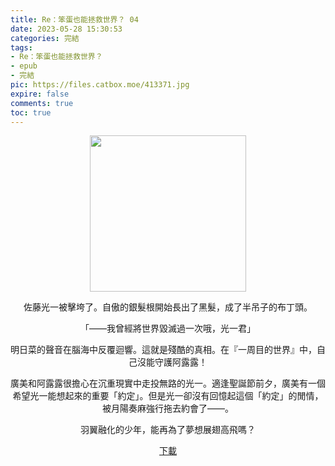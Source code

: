 ```yaml
---
title: Re：笨蛋也能拯救世界？ 04
date: 2023-05-28 15:30:53
categories: 完結
tags:
- Re：笨蛋也能拯救世界？
- epub
- 完結
pic: https://files.catbox.moe/413371.jpg
expire: false
comments: true
toc: true
---
```


<div style="text-align:center" class="kratos-post-content">

<img width="250px" src="https://files.catbox.moe/413371.jpg">

<p>
佐藤光一被擊垮了。自傲的銀髮根開始長出了黑髮，成了半吊子的布丁頭。

「——我曾經將世界毀滅過一次哦，光一君」

明日菜的聲音在腦海中反覆迴響。這就是殘酷的真相。在『一周目的世界』中，自己沒能守護阿露露！

廣美和阿露露很擔心在沉重現實中走投無路的光一。適逢聖誕節前夕，廣美有一個希望光一能想起來的重要「約定」。但是光一卻沒有回憶起這個「約定」的閒情，被月陽奏麻強行拖去約會了——。

羽翼融化的少年，能再為了夢想展翅高飛嗎？
</p>

<p>
<a href="https://epubdatabase.azurewebsites.net/EBOOKS/EPUB/完結/Re：笨蛋也能拯救世界？/Re：笨蛋能拯救世界嗎 04.epub?download=1">下載</a>
</p>

</div>